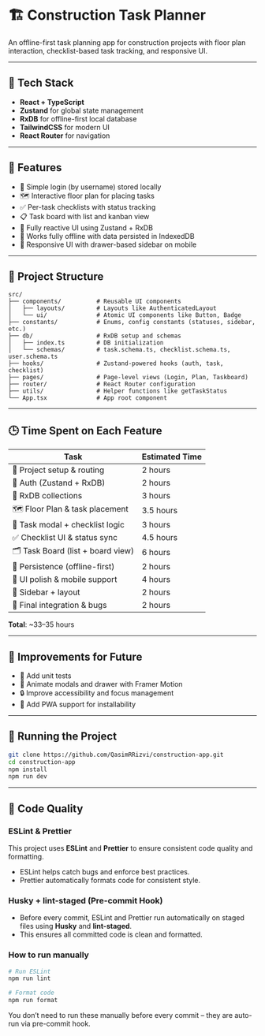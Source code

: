 # 🏗️ Construction Task Planner

An offline-first task planning app for construction projects with floor plan interaction, checklist-based task tracking, and responsive UI.

---

## 🚀 Tech Stack

- **React + TypeScript**
- **Zustand** for global state management
- **RxDB** for offline-first local database
- **TailwindCSS** for modern UI
- **React Router** for navigation

---

## 🧠 Features

- 🔐 Simple login (by username) stored locally
- 🗺️ Interactive floor plan for placing tasks
- ✅ Per-task checklists with status tracking
- 📋 Task board with list and kanban view
- 🔄 Fully reactive UI using Zustand + RxDB
- 📴 Works fully offline with data persisted in IndexedDB
- 📱 Responsive UI with drawer-based sidebar on mobile

---

## 📁 Project Structure

```
src/
├── components/          # Reusable UI components
│   ├── layouts/         # Layouts like AuthenticatedLayout
│   └── ui/              # Atomic UI components like Button, Badge
├── constants/           # Enums, config constants (statuses, sidebar, etc.)
├── db/                  # RxDB setup and schemas
│   ├── index.ts         # DB initialization
│   └── schemas/         # task.schema.ts, checklist.schema.ts, user.schema.ts
├── hooks/               # Zustand-powered hooks (auth, task, checklist)
├── pages/               # Page-level views (Login, Plan, Taskboard)
├── router/              # React Router configuration
├── utils/               # Helper functions like getTaskStatus
└── App.tsx              # App root component
```

---

## 🕒 Time Spent on Each Feature

| Task                              | Estimated Time |
| --------------------------------- | -------------- |
| 🔧 Project setup & routing        | 2 hours        |
| 🔐 Auth (Zustand + RxDB)          | 2 hours        |
| 🧬 RxDB collections               | 3 hours        |
| 🗺️ Floor Plan & task placement    | 3.5 hours      |
| 🧾 Task modal + checklist logic   | 3 hours        |
| ✅ Checklist UI & status sync     | 4.5 hours      |
| 🗂️ Task Board (list + board view) | 6 hours        |
| 💾 Persistence (offline-first)    | 2 hours        |
| 🧼 UI polish & mobile support     | 4 hours        |
| 🧭 Sidebar + layout               | 2 hours        |
| 🔧 Final integration & bugs       | 2 hours        |

**Total**: ~33–35 hours

---

## 🧹 Improvements for Future

- 🧪 Add unit tests
- 🎨 Animate modals and drawer with Framer Motion
- 🔒 Improve accessibility and focus management
- 📲 Add PWA support for installability

---

## 🔧 Running the Project

```bash
git clone https://github.com/QasimRRizvi/construction-app.git
cd construction-app
npm install
npm run dev
```

---

## 🧹 Code Quality

### ESLint & Prettier

This project uses **ESLint** and **Prettier** to ensure consistent code quality and formatting.

- ESLint helps catch bugs and enforce best practices.
- Prettier automatically formats code for consistent style.

### Husky + lint-staged (Pre-commit Hook)

- Before every commit, ESLint and Prettier run automatically on staged files using **Husky** and **lint-staged**.
- This ensures all committed code is clean and formatted.

### How to run manually

```bash
# Run ESLint
npm run lint

# Format code
npm run format

```

You don’t need to run these manually before every commit – they are auto-run via pre-commit hook.